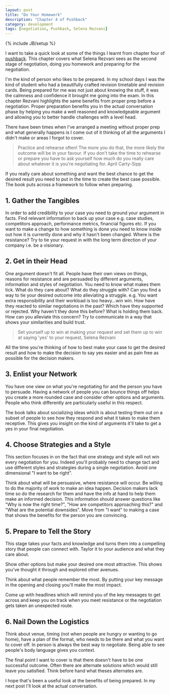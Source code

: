 ```yaml
---
layout: post
title: "Do Your Homework"
description: "Chapter 4 of Pushback"
category: development
tags: [negotiation, Pushback, Selena Rezvani]
---
```

{% include JB/setup %}

I want to take a quick look at some of the things I learnt from chapter four of [pushback](http://www.amazon.co.uk/Pushback-Smart-Women-Ask-Up/dp/1118104900). This chapter covers what Selena Rezvani sees as the second stage of negotiation, doing you homework and preparing for the negotiation. 

I'm the kind of person who likes to be prepared. In my school days I was the kind of student who had a beautifully crafted revision timetable and revision cards. Being prepared for me was not just about knowing the stuff, it was the calmness and confidence it brought me going into the exam. In this chapter Rezvani highlights the same benefits from proper prep before a negotiation. Proper preparation benefits you in the actual conversation phase by helping you make a well reasoned and knowledgeable argument and allowing you to better handle challenges with a level head.

There have been times when I've arranged a meeting without proper prep and what generally happens is I come out of it thinking of all the arguments I didn't make or areas I forgot to cover. 

> Practice and rehearse often! The more you do that, the more likely the outcome will be in your favour. If you don't take the time to rehearse or prepare you have to ask yourself how much do you really care about whatever it is you're negotiating for. April Carty-Sipp

If you really care about something and want the best chance to get the desired result you need to put in the time to create the best case possible. The book puts across a framework to follow when preparing.

## 1. Gather the Tangibles ##

In order to add credibility to your case you need to ground your argument in facts. Find relevant information to back up your case e.g. case studies, competitors approach, performance metrics, financial figures etc. If you want to make a change to how something is done you need to know inside out how it is currently done and why it hasn't been changed. Where is the resistance? Try to tie your request in with the long term direction of your company i.e. be a visionary. 

## 2. Get in their Head ##

One argument doesn't fit all. People have their own views on things, reasons for resistance and are persuaded by different arguments, information and styles of negotiation. You need to know what makes them tick. What do they care about? What do they struggle with? Can you find a way to tie your desired outcome into alleviating a struggle. e.g. You want extra responsibility and their workload is too heavy...win win. How have they reacted to similar negotiations in the past? Which have they supported or rejected. Why haven't they done this before? What is holding them back. How can you alleviate this concern? Try to communicate in a way that shows your similarities and build trust.

> Set yourself up to win at making your request and set them up to win at saying 'yes' to your request, Selena Rezvani

All the time you're thinking of how to best make your case to get the desired result and how to make the decision to say yes easier and as pain free as possible for the decision makers. 

## 3. Enlist your Network ##

You have one view on what you're negotiating for and the person you have to persuade. Having a network of people you can bounce things off helps you create a more rounded case and consider other options and arguments. People who think differently are particularly useful in this respect.

The book talks about socializing ideas which is about testing them out on a subset of people to see how they respond and what it takes to make them receptive. This gives you insight on the kind of arguments it'll take to get a yes in your final negotiation.

## 4. Choose Strategies and a Style ##

This section focuses in on the fact that one strategy and style will not win every negotiation for you. Indeed you'll probably need to change tact and use different styles and strategies during a single negotiation. Avoid one dimensional "I want to be right".

Think about what will be persuasive, where resistance will occur. Be willing to do the majority of work to make an idea happen. Decision makers lack time so do the research for them and have the info at hand to help them make an informed decision. This information should answer questions like "Why is now the right time?", "How are competitors approaching this?" and "What are the potential downsides". Move from "I want" to making a case that shows the benefits for the person you are convincing.

## 5. Prepare to Tell the Story ##

This stage takes your facts and knowledge and turns them into a compelling story that people can connect with. Taylor it to your audience and what they care about. 

Show other options but make your desired one most attractive. This shows you've thought it through and explored other avenues. 

Think about what people remember the most. By putting your key message in the opening and closing you'll make the most impact.

Come up with headlines which will remind you of the key messages to get across and keep you on track when you meet resistance or the negotiation gets taken an unexpected route.

## 6. Nail Down the Logistics ##

Think about venue, timing (not when people are hungry or wanting to go home), have a plan of the format, who needs to be there and what you want to cover off. In person is always the best way to negotiate. Being able to see people's body language gives you context.

The final point I want to cover is that there doesn't have to be one successful outcome. Often there are alternate solutions which would still leave you satisfied. Think before hand what theses alternates are.

I hope that's been a useful look at the benefits of being prepared. In my next post I'll look at the actual conversation.
